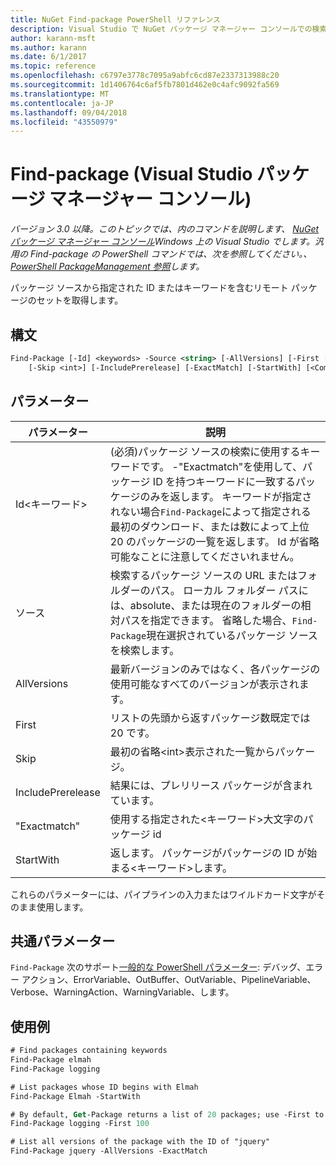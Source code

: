 ```yaml
---
title: NuGet Find-package PowerShell リファレンス
description: Visual Studio で NuGet パッケージ マネージャー コンソールでの検索パッケージの PowerShell コマンドのリファレンスです。
author: karann-msft
ms.author: karann
ms.date: 6/1/2017
ms.topic: reference
ms.openlocfilehash: c6797e3778c7095a9abfc6cd87e2337313988c20
ms.sourcegitcommit: 1d1406764c6af5fb7801d462e0c4afc9092fa569
ms.translationtype: MT
ms.contentlocale: ja-JP
ms.lasthandoff: 09/04/2018
ms.locfileid: "43550979"
---
```

# <a name="find-package-package-manager-console-in-visual-studio"></a>Find-package (Visual Studio パッケージ マネージャー コンソール)

*バージョン 3.0 以降。このトピックでは、内のコマンドを説明します、 [NuGet パッケージ マネージャー コンソール](package-manager-console.md)Windows 上の Visual Studio でします。汎用の Find-package の PowerShell コマンドでは、次を参照してください。、 [PowerShell PackageManagement 参照](/powershell/module/packagemanagement/?view=powershell-6)します。*

パッケージ ソースから指定された ID またはキーワードを含むリモート パッケージのセットを取得します。

## <a name="syntax"></a>構文

```ps
Find-Package [-Id] <keywords> -Source <string> [-AllVersions] [-First [<int>]]
    [-Skip <int>] [-IncludePrerelease] [-ExactMatch] [-StartWith] [<CommonParameters>]
```

## <a name="parameters"></a>パラメーター

| パラメーター | 説明 |
| --- | --- |
| Id&lt;キーワード&gt; | (必須)パッケージ ソースの検索に使用するキーワードです。 -"Exactmatch"を使用して、パッケージ ID を持つキーワードに一致するパッケージのみを返します。 キーワードが指定されない場合`Find-Package`によって指定される最初のダウンロード、または数によって上位 20 のパッケージの一覧を返します。 Id が省略可能なことに注意してくださいれません。 |
| ソース | 検索するパッケージ ソースの URL またはフォルダーのパス。 ローカル フォルダー パスには、absolute、または現在のフォルダーの相対パスを指定できます。 省略した場合、`Find-Package`現在選択されているパッケージ ソースを検索します。 |
| AllVersions | 最新バージョンのみではなく、各パッケージの使用可能なすべてのバージョンが表示されます。 |
| First | リストの先頭から返すパッケージ数既定では 20 です。 |
| Skip | 最初の省略&lt;int&gt;表示された一覧からパッケージ。  |
| IncludePrerelease | 結果には、プレリリース パッケージが含まれています。 |
| "Exactmatch" | 使用する指定された&lt;キーワード&gt;大文字のパッケージ id |
| StartWith | 返します。 パッケージがパッケージの ID が始まる&lt;キーワード&gt;します。 |

これらのパラメーターには、パイプラインの入力またはワイルドカード文字がそのまま使用します。

## <a name="common-parameters"></a>共通パラメーター

`Find-Package` 次のサポート[一般的な PowerShell パラメーター](http://go.microsoft.com/fwlink/?LinkID=113216): デバッグ、エラー アクション、ErrorVariable、OutBuffer、OutVariable、PipelineVariable、Verbose、WarningAction、WarningVariable、します。

## <a name="examples"></a>使用例

```ps
# Find packages containing keywords
Find-Package elmah
Find-Package logging

# List packages whose ID begins with Elmah
Find-Package Elmah -StartWith

# By default, Get-Package returns a list of 20 packages; use -First to show more
Find-Package logging -First 100

# List all versions of the package with the ID of "jquery"
Find-Package jquery -AllVersions -ExactMatch
```
